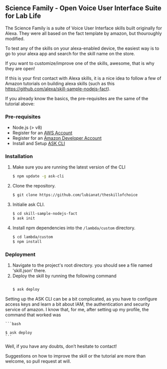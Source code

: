 
## Science Family - Open Voice User Interface Suite for Lab Life


The Science Family is a suite of Voice User Interface skills built originally for Alexa. They were all based on the fact template by amazon, but thouroughly modified.

To test any of the skills on your alexa-enabled device, the easiest way is to go to your alexa app and search for the skill name on the store.



If you want to customize/improve one of the skills, awesome, that is why they are open!

If this is your first contact with Alexa skills, it is a nice idea to follow a few of Amazon tutorials on building alexa skills (such as this https://github.com/alexa/skill-sample-nodejs-fact).

If you already know the basics, the pre-requisites are the same of the tutorial above:

### Pre-requisites

* Node.js (> v8)
* Register for an [AWS Account](https://aws.amazon.com/)
* Register for an [Amazon Developer Account](https://developer.amazon.com?&sc_category=Owned&sc_channel=RD&sc_campaign=Evangelism2018&sc_publisher=github&sc_content=Content&sc_detail=fact-nodejs-V2_CLI-1&sc_funnel=Convert&sc_country=WW&sc_medium=Owned_RD_Evangelism2018_github_Content_fact-nodejs-V2_CLI-1_Convert_WW_beginnersdevs&sc_segment=beginnersdevs)
* Install and Setup [ASK CLI](https://developer.amazon.com/docs/smapi/quick-start-alexa-skills-kit-command-line-interface.html?&sc_category=Owned&sc_channel=RD&sc_campaign=Evangelism2018&sc_publisher=github&sc_content=Content&sc_detail=fact-nodejs-V2_CLI-1&sc_funnel=Convert&sc_country=WW&sc_medium=Owned_RD_Evangelism2018_github_Content_fact-nodejs-V2_CLI-1_Convert_WW_beginnersdevs&sc_segment=beginnersdevs)





### Installation
1. Make sure you are running the latest version of the CLI

	```bash
	$ npm update -g ask-cli
	```

2. Clone the repository.

	```bash
	$ git clone https://github.com/lubianat/theskillofchoice
	```

3. Initialie ask CLI.

	```bash
	$ cd skill-sample-nodejs-fact
	$ ask init
	```

4. Install npm dependencies into the `/lambda/custom` directory.

	```bash
	$ cd lambda/custom
	$ npm install
	```

### Deployment

1. Navigate to the project's root directory. you should see a file named 'skill.json' there.
2. Deploy the skill by running the following command
	```bash

	$ ask deploy
	```


Setting up the ASK CLI can be a bit complicated, as you have to configure access keys and learn a bit about IAM, the authentication and security service of amazon. I know that, for me, after setting up my profile, the command that worked was

	```bash

	$ ask deploy 
	```

Well, if you have any doubts, don’t hesitate to contact!

Suggestions on how to improve the skill or the tutorial are more than welcome, so pull request at will.
